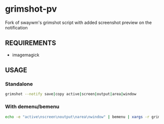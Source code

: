 # grimshot-pv

Fork of swaywm's grimshot script with added screenshot preview on the notification

## REQUIREMENTS

- imagemagick

## USAGE

### Standalone

```bash
grimshot --notify save|copy active|screen|output|area|window
```

### With demenu/bemenu

```bash
echo -e "active\nscreen\noutput\narea\nwindow" | bemenu | xargs -r grimshot --notify save
```
